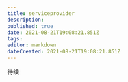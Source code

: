 ```yaml
---
title: serviceprovider
description: 
published: true
date: 2021-08-21T19:08:21.851Z
tags: 
editor: markdown
dateCreated: 2021-08-21T19:08:21.851Z
---
```


待续
